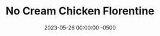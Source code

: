 ---
layout: post
title:  "No Cream Chicken Florentine"
date:   2023-05-26 00:00:00 -0500
categories:
- Recipes
- Chicken
permalink: /recipes/chicken-florentine
image: /assets/Food/Chicken/Florentine/florentine-cover.jpg
ing: florentine-ing
facts: florentine-facts
Prep: 30
Rest: 
Cook: 30
Source1: https://healthyfitnessmeals.com/chicken-florentine/#recipe
Source2: 
tags: 
- spinach
- onion
- broth
- cottage
- cheese
- breast
- bouillon
Description: My favorite thing about this Chicken Florentine is that it tastes just as good as all the others I've had, but without the addition of all the heavy cream that would normally turn this into a fat bomb. Packed with chicken and spinach, and made creamy with a secret ingredient, this recipe is amazing, and goes great with a side of brown rice or roasted vegetables
Instructions:
- Cook the frozen spinach, onion, and spices (salt, pepper, garlic, italian seasoning, onion powder, and paprika) in a large pan on medium heat until fully cooked. Set aside on a plate<br><br>

- Meanwhile, in a medium pot, add the chicken broth. YOu can also use 3/4 tsp bouillon powder and 3/4 cup (180 g) of water in place of the broth.  Cover and let simmer on medium until liquid is reduced by half, about 5 minutes<br><br>

- To a small bowl whisk milk and cornstarch and mix until there are no more clumps. Pour in the pot<br><br>

- Add the cottage cheese into the sauce pot and combine. Cover and simmer the sauce while you prepare the chicken<br><br>

- Meanwhile, dice the chicken into small cubes. Over medium heat in the pan, cook the chicken and spices (oil, salt, italian seasoning, onion and garlic powder, pepper, and basil)<br><br>

- When chicken is almost done, add the plate of spinach and pot of sauce to the pan and combine. Cook on medium heat until liquid has reduced and chicken is done. You want the sauce to be creamy, but not too liquidy where it’s runny. Serve
---